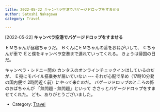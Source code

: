 ```yaml
---
title: 2022-05-22 キャンベラ空港でバゲージドロップをすませる
author: Satoshi Nakagawa
category: Travel

---
```


[2022-05-22] **キャンベラ空港でバゲージドロップをすませる** 

ＥＭちゃんが昼寝ちゅうだ。
ＢくんにＥＭちゃんの番をおねがいして、
Ｃちゃんが車で
Ｅと僕をキャンベラ空港まで連れていってくれる。
きょうは帰国の日だ。

 キャンベラ・シドニー間の
カンタスのオンラインチェックインはしているのだが、
Ｅ宛にモバイル搭乗券が届いていない ---
それが心配で早め（17時10分発の国内便で
2時間近く前）にやって来たのだ。
バゲージドロップのところの係のおばちゃんが
「無問題・無問題」といって
ささっとバゲージドロップをすませてくれた。
ども、ありがとうございました。

- Category: [Travel](https://merapano.github.io/categories.html#Travel)

